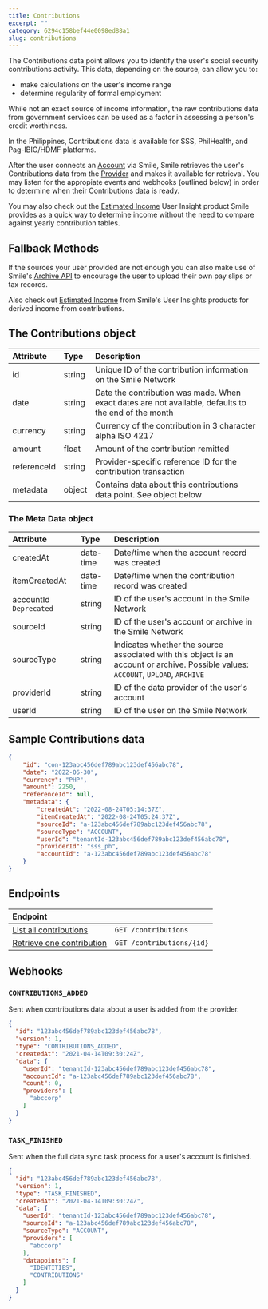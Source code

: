 ```yaml
---
title: Contributions
excerpt: ""
category: 6294c158bef44e0098ed88a1
slug: contributions
---
```


The Contributions data point allows you to identify the user's social security contributions activity. This data, depending on the source, can allow you to:

- make calculations on the user's income range
- determine regularity of formal employment

While not an exact source of income information, the raw contributions data from government services can be used as a factor in assessing a person's credit worthiness.

In the Philippines, Contributions data is available for SSS, PhilHealth, and Pag-IBIG/HDMF platforms.

After the user connects an [Account](/reference/accounts) via Smile, Smile retrieves the user's Contributions data from the [Provider](/reference/providers) and makes it available for retrieval. You may listen for the appropiate events and webhooks (outlined below) in order to determine when their Contributions data is ready.

You may also check out the [Estimated Income](/reference/estimated-incomes) User Insight product Smile provides as a quick way to determine income without the need to compare against yearly contribution tables.

## Fallback Methods

If the sources your user provided are not enough you can also make use of Smile's [Archive API](/reference/archives) to encourage the user to upload their own pay slips or tax records.

Also check out [Estimated Income](/reference/estimated-incomes) from Smile's User Insights products for derived income from contributions.

## The Contributions object

| Attribute  | Type   | Description |
| :--------- | :----- | :------- |
| id | string | Unique ID of the contribution information on the Smile Network |
| date | string | Date the contribution was made. When exact dates are not available, defaults to the end of the month |
| currency | string | Currency of the contribution in 3 character alpha ISO 4217 |
| amount | float | Amount of the contribution remitted |
| referenceId | string | Provider-specific reference ID for the contribution transaction |
| metadata | object | Contains data about this contributions data point. See object below |


### The Meta Data object

| Attribute  | Type   | Description |
| :--------- | :----- | :------- |
| createdAt | date-time | Date/time when the account record was created |
| itemCreatedAt | date-time | Date/time when the contribution record was created |
| accountId `Deprecated` | string | ID of the user's account in the Smile Network |
| sourceId | string | ID of the user's account or archive in the Smile Network |
| sourceType | string | Indicates whether the source associated with this object is an account or archive. Possible values: `ACCOUNT`, `UPLOAD`, `ARCHIVE` |
| providerId | string | ID of the data provider of the user's account |
| userId | string | ID of the user on the Smile Network |


## Sample Contributions data

```json
{
    "id": "con-123abc456def789abc123def456abc78",
    "date": "2022-06-30",
    "currency": "PHP",
    "amount": 2250,
    "referenceId": null,
    "metadata": {
        "createdAt": "2022-08-24T05:14:37Z",
        "itemCreatedAt": "2022-08-24T05:24:37Z",
        "sourceId": "a-123abc456def789abc123def456abc78",
        "sourceType": "ACCOUNT",
        "userId": "tenantId-123abc456def789abc123def456abc78",
        "providerId": "sss_ph",
        "accountId": "a-123abc456def789abc123def456abc78"
    }
}
```

## Endpoints

| Endpoint | |
| :------- | :---- |
| [List all contributions](/reference/list-contributions) | `GET /contributions` |
| [Retrieve one contribution](/reference/get-contribution) | `GET /contributions/{id}` |

## Webhooks

### `CONTRIBUTIONS_ADDED`

Sent when contributions data about a user is added from the provider.

```json
{
  "id": "123abc456def789abc123def456abc78",
  "version": 1,
  "type": "CONTRIBUTIONS_ADDED",
  "createdAt": "2021-04-14T09:30:24Z",
  "data": {
    "userId": "tenantId-123abc456def789abc123def456abc78",
    "accountId": "a-123abc456def789abc123def456abc78",
    "count": 0,
    "providers": [
      "abccorp"
    ]
  }
}
```

### `TASK_FINISHED`

Sent when the full data sync task process for a user's account is finished.

```json
{
  "id": "123abc456def789abc123def456abc78",
  "version": 1,
  "type": "TASK_FINISHED",
  "createdAt": "2021-04-14T09:30:24Z",
  "data": {
    "userId": "tenantId-123abc456def789abc123def456abc78",
    "sourceId": "a-123abc456def789abc123def456abc78",
    "sourceType": "ACCOUNT",
    "providers": [
      "abccorp"
    ],
    "datapoints": [
      "IDENTITIES",
      "CONTRIBUTIONS"
    ]
  }
}
```
